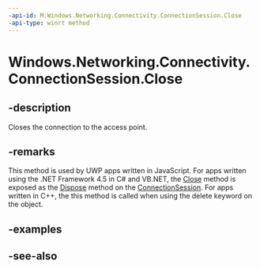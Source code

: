 ```yaml
---
-api-id: M:Windows.Networking.Connectivity.ConnectionSession.Close
-api-type: winrt method
---
```


<!-- Method syntax
public void Close()
-->

# Windows.Networking.Connectivity.ConnectionSession.Close

## -description
Closes the connection to the access point.

## -remarks
This method is used by UWP apps written in JavaScript. For apps written using the .NET Framework 4.5 in C# and VB.NET, the [Close](connectionsession_close.md) method is exposed as the [Dispose](connectionsession_dispose.md) method on the [ConnectionSession](connectionsession.md). For apps written in C++, the this method is called when using the delete keyword on the object.

## -examples

## -see-also
